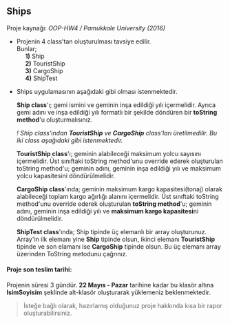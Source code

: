## Ships

Proje kaynağı: *OOP-HW4 / Pamukkale University (2016)*

- Projenin 4 class'tan oluşturulması tavsiye edilir.  
	Bunlar;  
	&nbsp;&nbsp;&nbsp;&nbsp; **1)** Ship  
	&nbsp;&nbsp;&nbsp;&nbsp; **2)** TouristShip  
	&nbsp;&nbsp;&nbsp;&nbsp; **3)** CargoShip  
	&nbsp;&nbsp;&nbsp;&nbsp; **4)** ShipTest  

* Ships uygulamasının aşağıdaki gibi olması istenmektedir.
	
	**Ship class**'ı; gemi ismini ve geminin inşa edildiği yılı içermelidir. Ayrıca gemi adını ve inşa edildiği yılı formatlı bir şekilde döndüren bir **toString method**'u oluşturmalısınız.  
	
	*! Ship class'ından **TouristShip** ve **CargoShip** class'ları üretilmedilir. Bu iki class aşağıdaki gibi istenmektedir.*  

	**TouristShip class**'ı; geminin alabileceği maksimum yolcu sayısını içermelidir. Üst sınıftaki toString method'unu override
	ederek oluşturulan toString method'u; geminin adını, geminin inşa edildiği yılı ve maksimum yolcu kapasitesini
	döndürülmelidir.  

	**CargoShip class**'ında; geminin maksimum kargo kapasitesi(tonaj) olarak alabileceği toplam kargo ağırlığı alanını içermelidir. Üst sınıftaki toString method'unu override ederek oluşturulan **toString method**'u; geminin adını, geminin inşa edildiği yılı ve **maksimum kargo kapasitesi**ni döndürülmelidir.  

	**ShipTest class**'ında; Ship tipinde üç elemanlı bir array oluşturunuz. Array'in ilk elemanı yine **Ship** tipinde olsun, ikinci elemanı **TouristShip** tipinde ve son elamanı ise **CargoShip** tipinde olsun. Bu üç elemanı array üzerinden ToString metodunu çağrınız.  

#### Proje son teslim tarihi:

Projenin süresi 3 gündür. **22 Mayıs - Pazar** tarihine kadar bu klasör altına **IsimSoyisim** şeklinde alt-klasör oluşturarak
yüklemeniz beklenmektedir.

> İsteğe bağlı olarak, hazırlamış olduğunuz proje hakkında kısa bir rapor oluşturabilirsiniz.
